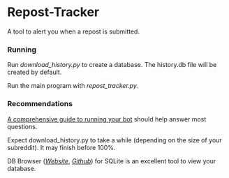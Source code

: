 # Repost-Tracker
A tool to alert you when a repost is submitted.

### Running
Run *download_history.py* to create a database. The history.db file will be created by default.

Run the main program with *repost_tracker.py*.

### Recommendations
[A comprehensive guide to running your bot](redd.it/3d3iss) should help answer most questions.

Expect download_history.py to take a while (depending on the size of your subreddit). It may finish before 100%.

DB Browser (*[Website](http://sqlitebrowser.org/)*, *[Github](https://github.com/sqlitebrowser/sqlitebrowser)*) for SQLite is an excellent tool to view your database.
